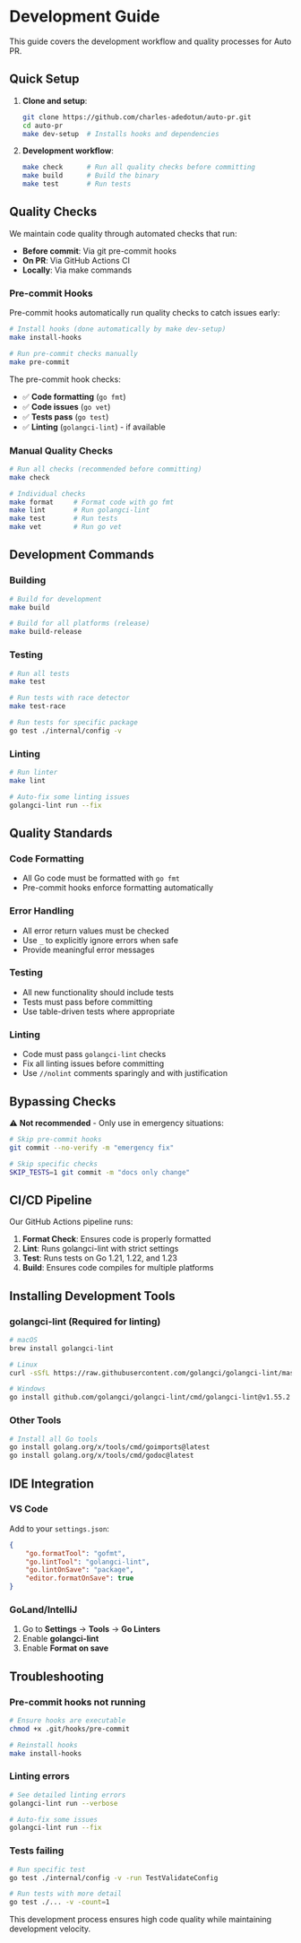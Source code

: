 # Development Guide

This guide covers the development workflow and quality processes for Auto PR.

## Quick Setup

1. **Clone and setup**:
   ```bash
   git clone https://github.com/charles-adedotun/auto-pr.git
   cd auto-pr
   make dev-setup  # Installs hooks and dependencies
   ```

2. **Development workflow**:
   ```bash
   make check      # Run all quality checks before committing
   make build      # Build the binary
   make test       # Run tests
   ```

## Quality Checks

We maintain code quality through automated checks that run:
- **Before commit**: Via git pre-commit hooks
- **On PR**: Via GitHub Actions CI
- **Locally**: Via make commands

### Pre-commit Hooks

Pre-commit hooks automatically run quality checks to catch issues early:

```bash
# Install hooks (done automatically by make dev-setup)
make install-hooks

# Run pre-commit checks manually
make pre-commit
```

The pre-commit hook checks:
- ✅ **Code formatting** (`go fmt`)
- ✅ **Code issues** (`go vet`) 
- ✅ **Tests pass** (`go test`)
- ✅ **Linting** (`golangci-lint`) - if available

### Manual Quality Checks

```bash
# Run all checks (recommended before committing)
make check

# Individual checks
make format     # Format code with go fmt
make lint       # Run golangci-lint
make test       # Run tests
make vet        # Run go vet
```

## Development Commands

### Building

```bash
# Build for development
make build

# Build for all platforms (release)
make build-release
```

### Testing

```bash
# Run all tests
make test

# Run tests with race detector
make test-race

# Run tests for specific package
go test ./internal/config -v
```

### Linting

```bash
# Run linter
make lint

# Auto-fix some linting issues
golangci-lint run --fix
```

## Quality Standards

### Code Formatting
- All Go code must be formatted with `go fmt`
- Pre-commit hooks enforce formatting automatically

### Error Handling
- All error return values must be checked
- Use `_` to explicitly ignore errors when safe
- Provide meaningful error messages

### Testing
- All new functionality should include tests
- Tests must pass before committing
- Use table-driven tests where appropriate

### Linting
- Code must pass `golangci-lint` checks
- Fix all linting issues before committing
- Use `//nolint` comments sparingly and with justification

## Bypassing Checks

⚠️  **Not recommended** - Only use in emergency situations:

```bash
# Skip pre-commit hooks
git commit --no-verify -m "emergency fix"

# Skip specific checks
SKIP_TESTS=1 git commit -m "docs only change"
```

## CI/CD Pipeline

Our GitHub Actions pipeline runs:

1. **Format Check**: Ensures code is properly formatted
2. **Lint**: Runs golangci-lint with strict settings  
3. **Test**: Runs tests on Go 1.21, 1.22, and 1.23
4. **Build**: Ensures code compiles for multiple platforms

## Installing Development Tools

### golangci-lint (Required for linting)

```bash
# macOS
brew install golangci-lint

# Linux
curl -sSfL https://raw.githubusercontent.com/golangci/golangci-lint/master/install.sh | sh -s -- -b $(go env GOPATH)/bin v1.55.2

# Windows
go install github.com/golangci/golangci-lint/cmd/golangci-lint@v1.55.2
```

### Other Tools

```bash
# Install all Go tools
go install golang.org/x/tools/cmd/goimports@latest
go install golang.org/x/tools/cmd/godoc@latest
```

## IDE Integration

### VS Code
Add to your `settings.json`:
```json
{
    "go.formatTool": "gofmt",
    "go.lintTool": "golangci-lint",
    "go.lintOnSave": "package",
    "editor.formatOnSave": true
}
```

### GoLand/IntelliJ
1. Go to **Settings** → **Tools** → **Go Linters**
2. Enable **golangci-lint**
3. Enable **Format on save**

## Troubleshooting

### Pre-commit hooks not running
```bash
# Ensure hooks are executable
chmod +x .git/hooks/pre-commit

# Reinstall hooks
make install-hooks
```

### Linting errors
```bash
# See detailed linting errors
golangci-lint run --verbose

# Auto-fix some issues
golangci-lint run --fix
```

### Tests failing
```bash
# Run specific test
go test ./internal/config -v -run TestValidateConfig

# Run tests with more detail
go test ./... -v -count=1
```

This development process ensures high code quality while maintaining development velocity.